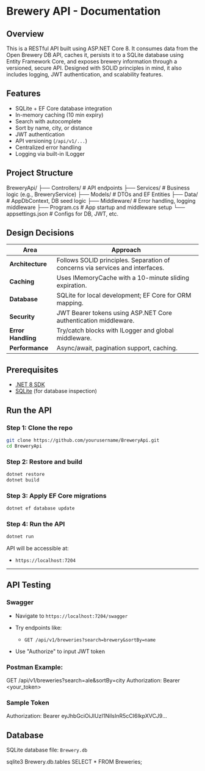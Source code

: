 # Brewery API - Documentation

##  Overview

This is a RESTful API built using ASP.NET Core 8. It consumes data from the Open Brewery DB API, caches it, persists it to a SQLite database using Entity Framework Core, and exposes brewery information through a versioned, secure API. Designed with SOLID principles in mind, it also includes logging, JWT authentication, and scalability features.

##  Features

* SQLite + EF Core database integration
* In-memory caching (10 min expiry)
* Search with autocomplete
* Sort by name, city, or distance
* JWT authentication
* API versioning (`/api/v1/...`)   
* Centralized error handling
* Logging via built-in ILogger

## Project Structure

BreweryApi/
├── Controllers/              # API endpoints
├── Services/                 # Business logic (e.g., BreweryService)
├── Models/                   # DTOs and EF Entities
├── Data/                     # AppDbContext, DB seed logic
├── Middleware/               # Error handling, logging middleware
├── Program.cs                # App startup and middleware setup
└── appsettings.json          # Configs for DB, JWT, etc.


##  Design Decisions

| Area               | Approach                                                                      |
| ------------------ | ----------------------------------------------------------------------------- |
| **Architecture**   | Follows SOLID principles. Separation of concerns via services and interfaces. |
| **Caching**        | Uses IMemoryCache with a 10-minute sliding expiration.                        |
| **Database**       | SQLite for local development; EF Core for ORM mapping.                        |
| **Security**       | JWT Bearer tokens using ASP.NET Core authentication middleware.               |
| **Error Handling** | Try/catch blocks with ILogger and global middleware.                          |
| **Performance**    | Async/await, pagination support, caching.                                     |


##  Prerequisites

* [.NET 8 SDK](https://dotnet.microsoft.com/download)
* [SQLite](https://www.sqlite.org/download.html) (for database inspection)

##  Run the API

### Step 1: Clone the repo

```bash
git clone https://github.com/yourusername/BreweryApi.git
cd BreweryApi
```

### Step 2: Restore and build

```bash
dotnet restore
dotnet build
```

### Step 3: Apply EF Core migrations

```bash
dotnet ef database update
```

### Step 4: Run the API

```bash
dotnet run
```

API will be accessible at:

* `https://localhost:7204`

---

##  API Testing

### Swagger

* Navigate to `https://localhost:7204/swagger`
* Try endpoints like:

  * `GET /api/v1/breweries?search=brewery&sortBy=name`
* Use "Authorize" to input JWT token

### Postman Example:
GET /api/v1/breweries?search=ale&sortBy=city
Authorization: Bearer <your_token>

### Sample Token
Authorization: Bearer eyJhbGciOiJIUzI1NiIsInR5cCI6IkpXVCJ9...

##  Database

SQLite database file: `Brewery.db`

sqlite3 Brewery.db.tables
SELECT * FROM Breweries;
